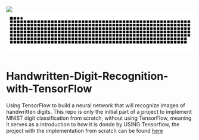 
<img src="https://user-images.githubusercontent.com/73097560/115834477-dbab4500-a447-11eb-908a-139a6edaec5c.gif">

<div align="center">
  <img src="https://github.com/Electromayonaise/Electromayonaise/blob/main/Assets/github-contribution-grid-snake%20blacktest(1).svg" alt="snake" />
</div>
<div id="user-content-toc">

# Handwritten-Digit-Recognition-with-TensorFlow
Using TensorFlow to build a neural network that will recognize images of handwritten digits. This repo is only the initial part of a project to implement MNIST digit classification from scratch, without using TensorFlow, meaning it serves as a introduction to how it is donde by USING Tensorflow, the project with the implementation from scratch can be found [here](https://github.com/Electromayonaise/MNIST-digit-classification) 
